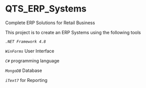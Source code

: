 # QTS_ERP_Systems
Complete ERP Solutions for Retail Business

This project is to create an ERP Systems using the following tools 

*````.NET Framework 4.8````*

*````WinForms````* User Interface

*````C#````* programming language 

*````MongoDB````* Database

*````iText7````* for Reporting
